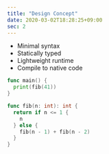 ```yaml
---
title: "Design Concept"
date: 2020-03-02T18:28:25+09:00
sec: 2
---
```


- Minimal syntax
- Statically typed
- Lightweight runtime
- Compile to native code

```go
func main() {
  print(fib(41))
}

func fib(n: int): int {
  return if n <= 1 {
    n
  } else {
    fib(n - 1) + fib(n - 2)
  }
}
```

